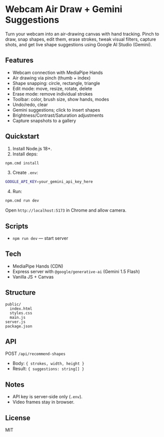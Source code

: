 # Webcam Air Draw + Gemini Suggestions

Turn your webcam into an air-drawing canvas with hand tracking. Pinch to draw, snap shapes, edit them, erase strokes, tweak visual filters, capture shots, and get live shape suggestions using Google AI Studio (Gemini).

## Features
- Webcam connection with MediaPipe Hands
- Air drawing via pinch (thumb + index)
- Shape snapping: circle, rectangle, triangle
- Edit mode: move, resize, rotate, delete
- Erase mode: remove individual strokes
- Toolbar: color, brush size, show hands, modes
- Undo/redo, clear
- Gemini suggestions; click to insert shapes
- Brightness/Contrast/Saturation adjustments
- Capture snapshots to a gallery

## Quickstart
1) Install Node.js 18+.
2) Install deps:
```bash
npm.cmd install
```
3) Create `.env`:
```bash
GOOGLE_API_KEY=your_gemini_api_key_here
```
4) Run:
```bash
npm.cmd run dev
```
Open `http://localhost:5173` in Chrome and allow camera.

## Scripts
- `npm run dev` — start server

## Tech
- MediaPipe Hands (CDN)
- Express server with `@google/generative-ai` (Gemini 1.5 Flash)
- Vanilla JS + Canvas

## Structure
```
public/
  index.html
  styles.css
  main.js
server.js
package.json
```

## API
POST `/api/recommend-shapes`
- Body: `{ strokes, width, height }`
- Result: `{ suggestions: string[] }`

## Notes
- API key is server-side only (`.env`).
- Video frames stay in browser.

## License
MIT
